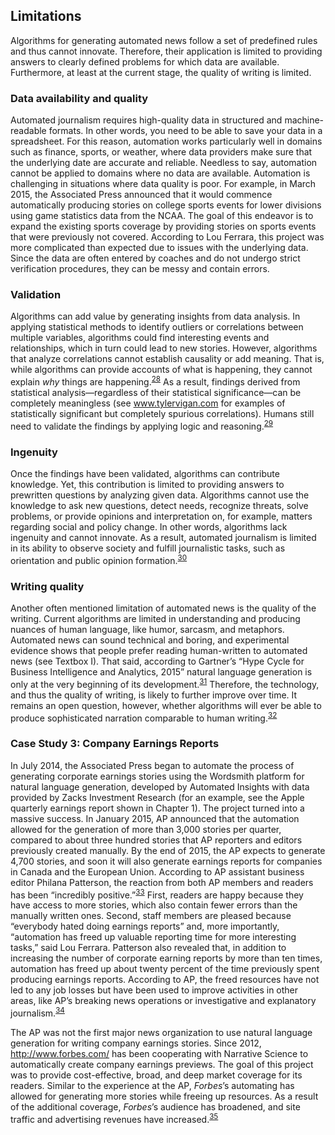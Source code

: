 Limitations
 -----------
 
 Algorithms for generating automated news follow a set of predefined rules and thus cannot innovate. Therefore, their application is limited to providing answers to clearly defined problems for which data are available. Furthermore, at least at the current stage, the quality of writing is limited. 

 ### Data availability and quality 

 Automated journalism requires high-quality data in structured and machine-readable formats. In other words, you need to be able to save your data in a spreadsheet. For this reason, automation works particularly well in domains such as finance, sports, or weather, where data providers make sure that the underlying date are accurate and reliable. Needless to say, automation cannot be applied to domains where no data are available. Automation is challenging in situations where data quality is poor. For example, in March 2015, the Associated Press announced that it would commence automatically producing stories on college sports events for lower divisions using game statistics data from the NCAA. The goal of this endeavor is to expand the existing sports coverage by providing stories on sports events that were previously not covered. According to Lou Ferrara, this project was more complicated than expected due to issues with the underlying data. Since the data are often entered by coaches and do not undergo strict verification procedures, they can be messy and contain errors. 

 ### Validation 

 Algorithms can add value by generating insights from data analysis. In applying statistical methods to identify outliers or correlations between multiple variables, algorithms could find interesting events and relationships, which in turn could lead to new stories. However, algorithms that analyze correlations cannot establish causality or add meaning. That is, while algorithms can provide accounts of what is happening, they cannot explain *why* things are happening.<sup><a href=../citations/index.html>28</a></sup> As a result, findings derived from statistical analysis—regardless of their statistical significance—can be completely meaningless (see <a href="www.tylervigan.com">www.tylervigan.com</a> for examples of statistically significant but completely spurious correlations). Humans still need to validate the findings by applying logic and reasoning.<sup><a href=../citations/index.html>29</a></sup> 

 ### Ingenuity 

 Once the findings have been validated, algorithms can contribute knowledge. Yet, this contribution is limited to providing answers to prewritten questions by analyzing given data. Algorithms cannot use the knowledge to ask new questions, detect needs, recognize threats, solve problems, or provide opinions and interpretation on, for example, matters regarding social and policy change. In other words, algorithms lack ingenuity and cannot innovate. As a result, automated journalism is limited in its ability to observe society and fulfill journalistic tasks, such as orientation and public opinion formation.<sup><a href=../citations/index.html>30</a></sup> 

 ### Writing quality 

 Another often mentioned limitation of automated news is the quality of the writing. Current algorithms are limited in understanding and producing nuances of human language, like humor, sarcasm, and metaphors. Automated news can sound technical and boring, and experimental evidence shows that people prefer reading human-written to automated news (see Textbox I). That said, according to Gartner’s “Hype Cycle for Business Intelligence and Analytics, 2015” natural language generation is only at the very beginning of its development.<sup><a href=../citations/index.html>31</a></sup> Therefore, the technology, and thus the quality of writing, is likely to further improve over time. It remains an open question, however, whether algorithms will ever be able to produce sophisticated narration comparable to human writing.<sup><a href=../citations/index.html>32</a></sup> 

 ### Case Study 3: Company Earnings Reports 

 In July 2014, the Associated Press began to automate the process of generating corporate earnings stories using the Wordsmith platform for natural language generation, developed by Automated Insights with data provided by Zacks Investment Research (for an example, see the Apple quarterly earnings report shown in Chapter 1). The project turned into a massive success. In January 2015, AP announced that the automation allowed for the generation of more than 3,000 stories per quarter, compared to about three hundred stories that AP reporters and editors previously created manually. By the end of 2015, the AP expects to generate 4,700 stories, and soon it will also generate earnings reports for companies in Canada and the European Union. According to AP assistant business editor Philana Patterson, the reaction from both AP members and readers has been “incredibly positive.”<sup><a href=../citations/index.html>33</a></sup> First, readers are happy because they have access to more stories, which also contain fewer errors than the manually written ones. Second, staff members are pleased because “everybody hated doing earnings reports” and, more importantly, “automation has freed up valuable reporting time for more interesting tasks,” said Lou Ferrara. Patterson also revealed that, in addition to increasing the number of corporate earning reports by more than ten times, automation has freed up about twenty percent of the time previously spent producing earnings reports. According to AP, the freed resources have not led to any job losses but have been used to improve activities in other areas, like AP’s breaking news operations or investigative and explanatory journalism.<sup><a href=../citations/index.html>34</a></sup> 

 The AP was not the first major news organization to use natural language generation for writing company earnings stories. Since 2012, <a href="Forbes.com">http://www.forbes.com/</a> has been cooperating with Narrative Science to automatically create company earnings previews. The goal of this project was to provide cost-effective, broad, and deep market coverage for its readers. Similar to the experience at the AP, *Forbes*’s automating has allowed for generating more stories while freeing up resources. As a result of the additional coverage, *Forbes*’s audience has broadened, and site traffic and advertising revenues have increased.<sup><a href=../citations/index.html>35</a></sup> 

